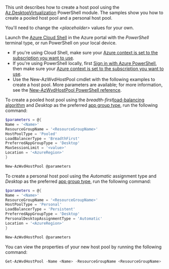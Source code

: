 This unit describes how to create a host pool using the [Az.DesktopVirtualization](/powershell/module/az.desktopvirtualization) PowerShell module. The samples show you how to create a pooled host pool and a personal host pool.<br>

You'll need to change the *&lt;placeholder&gt;* values for your own.<br>

Launch the [Azure Cloud Shell](/azure/cloud-shell/overview) in the Azure portal with the *PowerShell* terminal type, or run PowerShell on your local device.

 -  If you're using Cloud Shell, make sure your [Azure context is set to the subscription you want to use](/powershell/azure/context-persistence).
 -  If you're using PowerShell locally, first [Sign in with Azure PowerShell](/powershell/azure/authenticate-azureps), then make sure your [Azure context is set to the subscription you want to use](/powershell/azure/context-persistence).
 -  Use the New-AzWvdHostPool cmdlet with the following examples to create a host pool. More parameters are available; for more information, see the [New-AzWvdHostPool PowerShell reference](/powershell/module/az.desktopvirtualization/new-azwvdhostpool).

To create a pooled host pool using the *breadth-first*[load-balancing algorithm](/azure/virtual-desktop/host-pool-load-balancing) and *Desktop* as the preferred [app group type](/azure/virtual-desktop/environment-setup#app-groups), run the following command:

```powershell
$parameters = @{
Name = '<Name>'
ResourceGroupName = '<ResourceGroupName>'
HostPoolType = 'Pooled'
LoadBalancerType = 'BreadthFirst'
PreferredAppGroupType = 'Desktop'
MaxSessionLimit = '<value>'
Location = '<AzureRegion>'
}

New-AzWvdHostPool @parameters
```

To create a personal host pool using the *Automatic* assignment type and *Desktop* as the preferred [app group type](/azure/virtual-desktop/environment-setup#app-groups), run the following command:

```powershell
$parameters = @{
Name = '<Name>'
ResourceGroupName = '<ResourceGroupName>'
HostPoolType = 'Personal'
LoadBalancerType = 'Persistent'
PreferredAppGroupType = 'Desktop'
PersonalDesktopAssignmentType = 'Automatic'
Location = '<AzureRegion>'
}

New-AzWvdHostPool @parameters
```

You can view the properties of your new host pool by running the following command:

```powershell
Get-AzWvdHostPool -Name <Name> -ResourceGroupName <ResourceGroupName> | FL *

```
